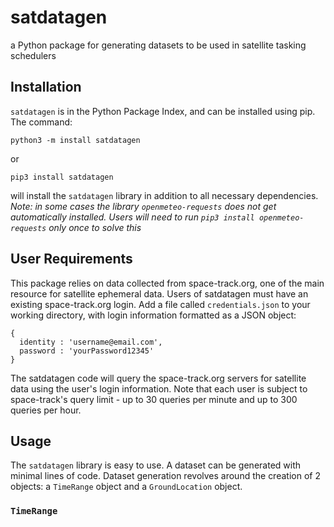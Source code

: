 # satdatagen
a Python package for generating datasets to be used in satellite tasking schedulers

## Installation
`satdatagen` is in the Python Package Index, and can be installed using pip. The command:

`python3 -m install satdatagen`

or

`pip3 install satdatagen`

will install the `satdatagen` library in addition to all necessary dependencies.
*Note: in some cases the library `openmeteo-requests` does not get automatically installed. Users will need to run `pip3 install openmeteo-requests` only once to solve this*

## User Requirements
This package relies on data collected from space-track.org, one of the main resource for satellite ephemeral data. Users of satdatagen must have an existing space-track.org login. Add a file called `credentials.json` to your working directory, with login information formatted as a JSON object:

```
{
  identity : 'username@email.com',
  password : 'yourPassword12345'
}
```

The satdatagen code will query the space-track.org servers for satellite data using the user's login information.  Note that each user is subject to space-track's query limit - up to 30 queries per minute and up to 300 queries per hour.  

## Usage

The `satdatagen` library is easy to use.  A dataset can be generated with minimal lines of code. Dataset generation revolves around the creation of 2 objects: a `TimeRange` object and a `GroundLocation` object.

### `TimeRange`

